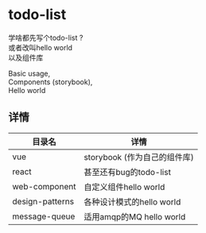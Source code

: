 # todo-list

学啥都先写个todo-list ?  
或者改叫hello world  
以及组件库  

Basic usage,  
Components (storybook),  
Hello world

## 详情

|目录名|详情|
|---|---|
|vue|storybook (作为自己的组件库)|
|react|甚至还有bug的todo-list|
|web-component|自定义组件hello world|
|design-patterns|各种设计模式的hello world|
|message-queue|适用amqp的MQ hello world|
